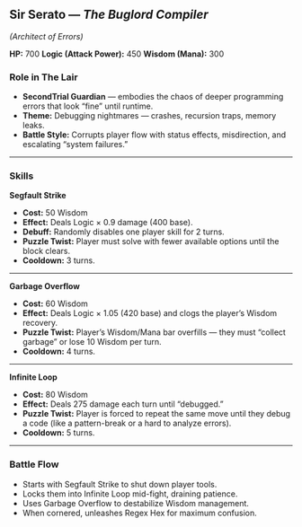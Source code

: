 ## Sir Serato — *The Buglord Compiler*

*(Architect of Errors)*

**HP:** 700
**Logic (Attack Power):** 450
**Wisdom (Mana):** 300

### Role in The Lair

* **SecondTrial Guardian** — embodies the chaos of deeper programming errors that look “fine” until runtime.
* **Theme:** Debugging nightmares — crashes, recursion traps, memory leaks.
* **Battle Style:** Corrupts player flow with status effects, misdirection, and escalating “system failures.”

---

### Skills

**Segfault Strike**

* **Cost:** 50 Wisdom
* **Effect:** Deals Logic × 0.9 damage (400 base).
* **Debuff:** Randomly disables one player skill for 2 turns.
* **Puzzle Twist:** Player must solve with fewer available options until the block clears.
* **Cooldown:** 3 turns.

---

**Garbage Overflow**

* **Cost:** 60 Wisdom
* **Effect:** Deals Logic × 1.05 (420 base) and clogs the player’s Wisdom recovery.
* **Puzzle Twist:** Player’s Wisdom/Mana bar overfills — they must “collect garbage” or lose 10 Wisdom per turn.
* **Cooldown:** 4 turns.

---

**Infinite Loop**

* **Cost:** 80 Wisdom
* **Effect:** Deals 275 damage each turn until “debugged.”
* **Puzzle Twist:** Player is forced to repeat the same move until they debug a code (like a pattern-break or a hard to analyze errors).
* **Cooldown:** 5 turns.

---

### Battle Flow

* Starts with Segfault Strike to shut down player tools.
* Locks them into Infinite Loop mid-fight, draining patience.
* Uses Garbage Overflow to destabilize Wisdom management.
* When cornered, unleashes Regex Hex for maximum confusion.
